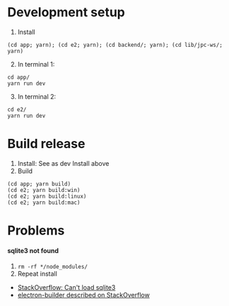 <!--
SPDX-FileCopyrightText: 2024 Mustang GmbH <contact@mustang.im>>

SPDX-License-Identifier: EUPL-1.2
-->

# Development setup

1. Install
```
(cd app; yarn); (cd e2; yarn); (cd backend/; yarn); (cd lib/jpc-ws/; yarn)
```

2. In terminal 1:
```
cd app/
yarn run dev
```

3. In terminal 2:
```
cd e2/
yarn run dev
```

# Build release

1. Install: See as dev Install above
2. Build
```
(cd app; yarn build)
(cd e2; yarn build:win)
(cd e2; yarn build:linux)
(cd e2; yarn build:mac)
```

# Problems

#### sqlite3 not found

1. `rm -rf */node_modules/`
2. Repeat install

* [StackOverflow: Can't load sqlite3](https://stackoverflow.com/questions/20221825/node-js-says-it-cant-load-sqlite3-module-but-does-anyway)
* [electron-builder described on StackOverflow](https://stackoverflow.com/a/41230765)
